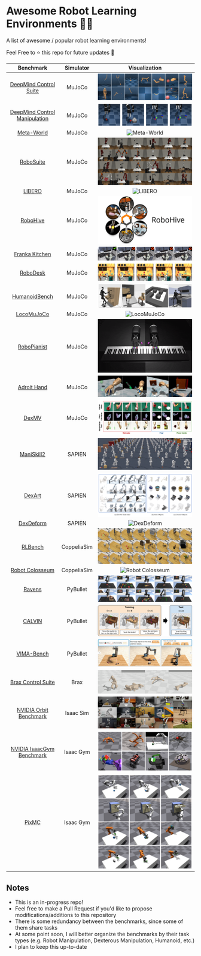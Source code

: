 # Awesome Robot Learning Environments 🤖🔥

A list of awesome / popular robot learning environments!

Feel Free to ⭐️ this repo for future updates 📲

|                                                    Benchmark                                                     |  Simulator  |                            Visualization                             |
| :--------------------------------------------------------------------------------------------------------------: | :---------: | :------------------------------------------------------------------: |
|                     [DeepMind Control Suite](https://github.com/google-deepmind/dm_control)                      |   MuJoCo    |        ![DeepMind Control Suite](assets/dm_control-suite.png)        |
| [DeepMind Control Manipulation](https://github.com/google-deepmind/dm_control/tree/main/dm_control/manipulation) |   MuJoCo    | ![DeepMind Control Manipulation](assets/dm_control-manipulation.png) |
|                           [Meta-World](https://github.com/Farama-Foundation/Metaworld)                           |   MuJoCo    |                 ![Meta-World](assets/meta-world.gif)                 |
|                            [RoboSuite](https://github.com/ARISE-Initiative/robosuite)                            |   MuJoCo    |                  ![RoboSuite](assets/robosuite.png)                  |
|                           [LIBERO](https://github.com/Lifelong-Robot-Learning/LIBERO)                            |   MuJoCo    |                     ![LIBERO](assets/libero.gif)                     |
|                                [RoboHive](https://github.com/vikashplus/robohive)                                |   MuJoCo    |                   ![RoboHive](assets/robohive.png)                   |
|                        [Franka Kitchen](https://robotics.farama.org/envs/franka_kitchen/)                        |   MuJoCo    |             ![Franka Kitchen](assets/franka-kitchen.gif)             |
|                             [RoboDesk](https://github.com/google-research/robodesk)                              |   MuJoCo    |                   ![RoboDesk](assets/robodesk.gif)                   |
|                        [HumanoidBench](https://github.com/carlosferrazza/humanoid-bench)                         |   MuJoCo    |             ![HumanoidBench](assets/humanoid-bench.jpeg)             |
|                              [LocoMuJoCo](https://github.com/robfiras/loco-mujoco)                               |   MuJoCo    |                 ![LocoMuJoCo](assets/locomujoco.gif)                 |
|                          [RoboPianist](https://github.com/google-research/robopianist)                           |   MuJoCo    |                ![RoboPianist](assets/robopianist.gif)                |
|                           [Adroit Hand](https://robotics.farama.org/envs/adroit_hand/)                           |   MuJoCo    |                  ![Adroit Hand](assets/adroit.jpeg)                  |
|                                   [DexMV](https://github.com/yzqin/dexmv-sim)                                    |   MuJoCo    |                      ![DexMV](assets/dexmv.png)                      |
|                                   [ManiSkill2](https://maniskill2.github.io/)                                    |   SAPIEN    |                 ![ManiSkill2](assets/maniskill2.gif)                 |
|                              [DexArt](https://github.com/Kami-code/dexart-release)                               |   SAPIEN    |                     ![DexArt](assets/dexart.png)                     |
|                                [DexDeform](https://github.com/sizhe-li/DexDeform)                                |   SAPIEN    |                  ![DexDeform](assets/dexdeform.gif)                  |
|                                  [RLBench](https://github.com/stepjam/RLBench)                                   | CoppeliaSim |                    ![RLBench](assets/rlbench.png)                    |
|                      [Robot Colosseum](https://github.com/robot-colosseum/robot-colosseum)                       | CoppeliaSim |            ![Robot Colosseum](assets/robot-colosseum.gif)            |
|                               [Ravens](https://github.com/google-research/ravens)                                |  PyBullet   |                     ![Ravens](assets/ravens.png)                     |
|                                     [CALVIN](https://github.com/mees/calvin)                                     |  PyBullet   |                     ![CALVIN](assets/calvin.png)                     |
|                               [VIMA-Bench](https://github.com/vimalabs/VIMABench)                                |  PyBullet   |                 ![VIMA-Bench](assets/vimabench.gif)                  |
|                               [Brax Control Suite](https://github.com/google/brax)                               |    Brax     |                       ![Brax](assets/brax.gif)                       |
|                          [NVIDIA Orbit Benchmark](https://isaac-orbit.github.io/orbit/)                          |  Isaac Sim  |             ![NVIDIA Orbit Benchmark](assets/orbit.jpeg)             |
|                  [NVIDIA IsaacGym Benchmark](https://github.com/NVIDIA-Omniverse/IsaacGymEnvs)                   |  Isaac Gym  |          ![NVIDIA IsaacGym Benchmark](assets/isaacgym.png)           |
|                                      [PixMC](https://github.com/ir413/mvp)                                       |  Isaac Gym  |                      ![PixMC](assets/pixmc.png)                      |

## Notes

- This is an in-progress repo!
- Feel free to make a Pull Request if you'd like to propose modifications/additions to this repository
- There is some redundancy between the benchmarks, since some of them share tasks
- At some point soon, I will better organize the benchmarks by their task types (e.g. Robot Manipulation, Dexterous Manipulation, Humanoid, etc.)
- I plan to keep this up-to-date
